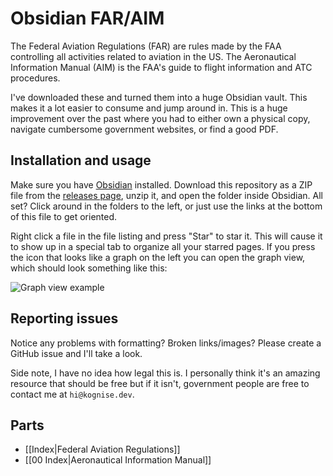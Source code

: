 # Obsidian FAR/AIM

The Federal Aviation Regulations (FAR) are rules made by the FAA controlling all activities related to aviation in the US. The Aeronautical Information Manual (AIM) is the FAA's guide to flight information and ATC procedures.

I've downloaded these and turned them into a huge Obsidian vault. This makes it a lot easier to consume and jump around in. This is a huge improvement over the past where you had to either own a physical copy, navigate cumbersome government websites, or find a good PDF.

## Installation and usage
Make sure you have [Obsidian](https://obsidian.md/) installed. Download this repository as a ZIP file from the [releases page](https://github.com/kognise/far-aim/releases/latest), unzip it, and open the folder inside Obsidian. All set? Click around in the folders to the left, or just use the links at the bottom of this file to get oriented.

Right click a file in the file listing and press "Star" to star it. This will cause it to show up in a special tab to organize all your starred pages. If you press the icon that looks like a graph on the left you can open the graph view, which should look something like this:

![Graph view example](https://doggo.ninja/Zze89q.png)

## Reporting issues
Notice any problems with formatting? Broken links/images? Please create a GitHub issue and I'll take a look.

Side note, I have no idea how legal this is. I personally think it's an amazing resource that should be free but if it isn't, government people are free to contact me at `hi@kognise.dev`.

## Parts
- [[Index|Federal Aviation Regulations]]
- [[00 Index|Aeronautical Information Manual]]